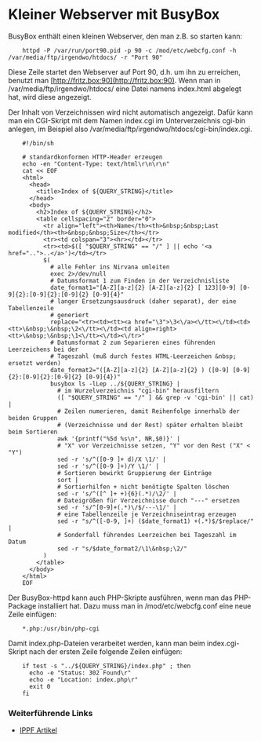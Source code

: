 # Kleiner Webserver mit BusyBox

BusyBox enthält einen kleinen Webserver, den man z.B. so starten kann:

```
	httpd -P /var/run/port90.pid -p 90 -c /mod/etc/webcfg.conf -h /var/media/ftp/irgendwo/htdocs/ -r "Port 90"
```

Diese Zeile startet den Webserver auf Port 90, d.h. um ihn zu erreichen,
benutzt man
[http://fritz.box:90](http://fritz.box:90). Wenn
man in /var/media/ftp/irgendwo/htdocs/ eine Datei namens index.html
abgelegt hat, wird diese angezeigt.

Der Inhalt von Verzeichnissen wird nicht automatisch angezeigt. Dafür
kann man ein CGI-Skript mit dem Namen index.cgi im Unterverzeichnis
cgi-bin anlegen, im Beispiel also
/var/media/ftp/irgendwo/htdocs/cgi-bin/index.cgi.

```
	#!/bin/sh

	# standardkonformen HTTP-Header erzeugen
	echo -en "Content-Type: text/html\r\n\r\n"
	cat << EOF
	<html>
	  <head>
		<title>Index of ${QUERY_STRING}</title>
	  </head>
	  <body>
		<h2>Index of ${QUERY_STRING}</h2>
		<table cellspacing="2" border="0">
		  <tr align="left"><th>Name</th><th>&nbsp;&nbsp;Last modified</th><th>&nbsp;&nbsp;Size</th></tr>
		  <tr><td colspan="3"><hr></td></tr>
		  <tr><td>$([ "$QUERY_STRING" == "/" ] || echo '<a href="..">..</a>')</td></tr>
		  $(
			# alle Fehler ins Nirvana umleiten
			exec 2>/dev/null
			# Datumsformat 1 zum Finden in der Verzeichnisliste
			date_format1="[A-Z][a-z]{2} [A-Z][a-z]{2} [ 123][0-9] [0-9]{2}:[0-9]{2}:[0-9]{2} [0-9]{4}"
			# langer Ersetzungsausdruck (daher separat), der eine Tabellenzeile
			# generiert
			replace="<tr><td><tt><a href="\3">\3<\/a><\/tt><\/td><td><tt>\&nbsp;\&nbsp;\2<\/tt><\/td><td align=right><tt>\&nbsp;\&nbsp;\1<\/tt><\/td><\/tr>"
			# Datumsformat 2 zum Separieren eines führenden Leerzeichens bei der
			# Tageszahl (muß durch festes HTML-Leerzeichen &nbsp; ersetzt werden)
			date_format2="([A-Z][a-z]{2} [A-Z][a-z]{2} ) ([0-9] [0-9]{2}:[0-9]{2}:[0-9]{2} [0-9]{4})"
			busybox ls -lLep ../${QUERY_STRING} |
			  # im Wurzelverzeichnis "cgi-bin" herausfiltern
			  ([ "$QUERY_STRING" == "/" ] && grep -v 'cgi-bin' || cat) |
			  # Zeilen numerieren, damit Reihenfolge innerhalb der beiden Gruppen
			  # (Verzeichnisse und der Rest) später erhalten bleibt beim Sortieren
			  awk '{printf("%5d %s\n", NR,$0)}' |
			  # "X" vor Verzeichnisse setzen, "Y" vor den Rest ("X" < "Y")
			  sed -r 's/^([0-9 ]+ d)/X \1/' |
			  sed -r 's/^([0-9 ]+)/Y \1/' |
			  # Sortieren bewirkt Gruppierung der Einträge
			  sort |
			  # Sortierhilfen + nicht benötigte Spalten löschen
			  sed -r 's/^([^ ]+ +){6}(.*)/\2/' |
			  # Dateigrößen für Verzeichnisse durch "---" ersetzen
			  sed -r 's/^[0-9]+(.*)\/$/---\1/' |
			  # eine Tabellenzeile je Verzeichniseintrag erzeugen
			  sed -r "s/^([-0-9, ]+) ($date_format1) +(.*)$/$replace/" |
			  # Sonderfall führendes Leerzeichen bei Tageszahl im Datum
			  sed -r "s/$date_format2/\1\&nbsp;\2/"
		  )
		</table>
	  </body>
	</html>
	EOF
```

Der BusyBox-httpd kann auch PHP-Skripte ausführen, wenn man das
PHP-Package installiert hat. Dazu
muss man in /mod/etc/webcfg.conf eine neue Zeile einfügen:

```
	*.php:/usr/bin/php-cgi
```

Damit index.php-Dateien verarbeitet werden, kann man beim
index.cgi-Skript nach der ersten Zeile folgende Zeilen einfügen:

```
	if test -s "../${QUERY_STRING}/index.php" ; then
	  echo -e "Status: 302 Found\r"
	  echo -e "Location: index.php\r"
	  exit 0
	fi
```

### Weiterführende Links

-   [IPPF Artikel](http://www.ip-phone-forum.de/showthread.php?p=1211135)

